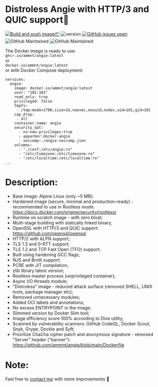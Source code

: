 # Distroless Angie with HTTP/3 and QUIC support🚀

[![Build and push image📦](https://github.com/ammnt/angie/actions/workflows/build.yml/badge.svg)](https://github.com/ammnt/angie/actions/workflows/build.yml)
![version](https://img.shields.io/badge/version-1.10.0-blue)
[![GitHub issues open](https://img.shields.io/github/issues/ammnt/angie.svg)](https://github.com/ammnt/angie/issues)
![GitHub Maintained](https://img.shields.io/badge/open%20source-yes-orange)
![GitHub Maintained](https://img.shields.io/badge/maintained-yes-yellow)

The Docker image is ready to use:<br>
<code>ghcr.io/ammnt/angie:latest</code><br>
or<br>
<code>docker.io/ammnt/angie:latest</code><br>
or with Docker Compose deployment:
```
services:
  angie:
    image: docker.io/ammnt/angie:latest
    user: "101:101"
    read_only: true
    privileged: false
    tmpfs:
     - /tmp:mode=1700,size=1G,noexec,nosuid,nodev,uid=101,gid=101
    cap_drop:
     - all
    container_name: angie
    security_opt:
      - no-new-privileges:true
      - apparmor:docker-angie
      - seccomp:./angie-seccomp.json
    volumes:
      - "./conf:/etc/angie:ro"
      - "/etc/timezone:/etc/timezone:ro"
      - "/etc/localtime:/etc/localtime:ro"
...
```

# Description:

- Base image: Alpine Linux (only ~5 MB);
- Hardened image (secure, minimal and production-ready) - recommended to use in Rootless mode:
https://docs.docker.com/engine/security/rootless/
- Runtime on scratch image - with zero bloat;
- Multi-stage building with statically linked binary;
- OpenSSL with HTTP/3 and QUIC support:<br>
https://github.com/openssl/openssl
- HTTP/2 with ALPN support;
- TLS 1.3 and 0-RTT support;
- TLS 1.2 and TCP Fast Open (TFO) support;
- Built using hardening GCC flags;
- NJS and Brotli support;
- PCRE with JIT compilation;
- zlib library latest version;
- Rootless master process (unprivileged container);
- Async I/O threads module;
- "Distroless" image - reduced attack surface (removed SHELL, UNIX tools, package manager etc);
- Removed unnecessary modules;
- Added OCI labels and annotations;
- No excess ENTRYPOINT in the image;
- Slimmed version by Docker Slim tool;
- Image efficiency score 100% according to Dive utility;
- Scanned by vulnerability scanners: GitHub CodeQL, Docker Scout, Snyk, Grype, Dockle and Syft;
- Prioritize ChaCha cipher patch and anonymous signature - removed "Server" header ("banner"):<br>
https://github.com/ammnt/angie/blob/main/Dockerfile

# Note:

Feel free to <a href="https://github.com/ammnt/angie/issues/new">contact me</a> with more improvements 🙋
